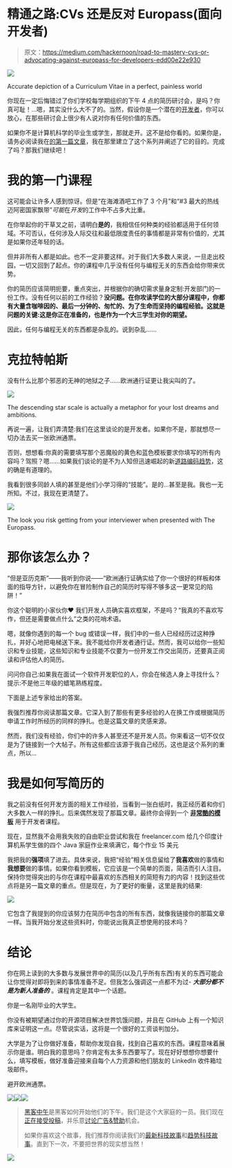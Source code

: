 # 精通之路:CVs 还是反对 Europass(面向开发者)

> 原文：<https://medium.com/hackernoon/road-to-mastery-cvs-or-advocating-against-europass-for-developers-edd00e22e930>

![](img/fd10944d6e392e670f8c95389334a966.png)

Accurate depiction of a Curriculum Vitae in a perfect, painless world

你现在一定后悔错过了你们学校每学期组织的下午 4 点的简历研讨会，是吗？你真可耻！…嗯，其实没什么大不了的。当然，假设你是一个潜在的[开发者](https://hackernoon.com/tagged/developer)，你可以放心，在那些研讨会上很少有人说对你有任何价值的东西。

如果你不是计算机科学的毕业生或学生，那就走开。这不是给你看的。如果你是，请务必阅读我在[的第一篇文章](/p/road-to-mastery-a-junior-developers-story-db1b65d0954d)，我在那里建立了这个系列并阐述了它的目的。完成了吗？那我们继续吧！

# 我的第一门课程

这可能会让许多人感到惊讶。但是“在海滩酒吧工作了 3 个月”和“#3 最大的热线迈阿密国家飘带”*可能*在*开发*的工作中不占多大比重。

在你举起你的干草叉之前，请明白**是的**，我相信任何种类的经验都适用于任何领域。不可否认，任何涉及人际交往和最低限度责任的事情都是非常有价值的，尤其是如果你还年轻的话。

但并非所有人都是如此。也不一定非要这样。对于我们大多数人来说，一旦走出校园，一切又回到了起点。你的课程中几乎没有任何与编程无关的东西会给你带来优势。

你的简历应该简明扼要，重点突出，并根据你的确切需求量身定制:开发部门的一份工作。没有任何以前的工作经验？**没问题。在你攻读学位的大部分课程中，你都有大量含咖啡因的、最后一分钟的、匆忙的、为了生命而坚持的编程经验。这就是问题的关键:这是你正在准备的，也是作为一个大三学生对你的期望。**

因此，任何与编程无关的东西都是杂乱的。说到杂乱……

# 克拉特帕斯

没有什么比那个邪恶的无神的地狱之子……欧洲通行证更让我尖叫的了。

![](img/8cc49bc4a556f3413711d0879c93b9a5.png)

The descending star scale is actually a metaphor for your lost dreams and ambitions.

再说一遍，让我们弄清楚:我们在这里谈论的是开发者。如果你不是，那就想尽一切办法去买一张欧洲通票。

否则，想想看:你真的需要填写那个恶魔般的黄色和蓝色模板要求你填写的所有内容吗？驾照？嗯……如果我们谈论的是不为人知但迅速崛起的新[道路编码趋势](http://thewirecutter.com/wp-content/uploads/2016/06/affordable-laptop-mounts-car-5208-630.jpg)，这的确是有道理的。

我看到很多同龄人填的甚至是他们小学习得的“技能”。是的…甚至是我。我也一无所知。不过，我现在更清楚了。

![](img/951d9e9ac06570b7b294b2ced5c7cd91.png)

The look you risk getting from your interviewer when presented with The Europass.

# 那你该怎么办？

“但是亚历克斯”——我听到你说——“欧洲通行证确实给了你一个很好的样板和体面的指导方针，以避免你在冒险制作自己的简历时写得不够多这一更常见的陷阱！”

你这个聪明的小家伙你❤
我们开发人员确实喜欢框架，不是吗？“我真的不喜欢写作，但还是需要做点什么”之类的花哨术语。

嗯，就像你遇到的每一个 bug 或错误一样，我们中的一些人已经经历过这种挣扎，并好心地把电梯送下来。我不能给你开发者通行证。然而，我可以给你一些知识和专业技能，这些知识和专业技能不仅要为一份开发工作交出简历，还要真正阅读和评估他人的简历。

问问你自己:如果我在面试一个软件开发职位的人，你会在候选人身上寻找什么？提示:不是他三年级的蜡笔熟练程度。

下面是上述专家给出的答案。

我强烈推荐你阅读那篇文章。它深入到了那些有更多经验的人在换工作或根据简历申请工作时所经历的同样的挣扎。也是这篇文章的灵感来源。

然而，我们没有经验，你们中的许多人甚至还不是开发人员。你来看这一切不仅仅是为了链接到一个大帖子。所有这些都应该源于我自己经历。这也是这个系列的重点，所以…

# 我是如何写简历的

我之前没有任何开发方面的相关工作经验，当看到一张白纸时，我正经历着和你们大多数人一样的挣扎。后来偶然发现了那篇文章。最终你会得到一个 [**非常酷的模板**](https://docs.google.com/document/d/1-dozESPE5ND2w6BTxHhuQb2s4DAdwAV6yI7v7V0mSsk/edit) 用于开发者课程。

现在，显然我不会用我失败的自由职业尝试和我在 freelancer.com 给几个印度计算机系学生做的四个 Java 家庭作业来填满它，每个作业 15 美元

我把我的**强项**填了进去。具体来说，我把“经验”相关信息留给了**我喜欢**做的事情和**我想要**做的事情。如果你看到模板，它应该是一个简单的页面，简洁而引人注目。保持你觉得突出的与你在课程中最喜欢的东西相关的简短有力的内容！找到这些优点将是另一篇文章的重点。但是现在，为了更好的衡量，这里是我的结果:

![](img/fbbd56b7c3b34b9b096acbbaf1ec1a12.png)

它包含了我提到的你应该努力在简历中包含的所有东西，就像我链接你的那篇文章一样。当我开始分发这些资料时，你能说出我真正想使用的技术吗？

# 结论

你在网上读到的大多数与发展世界中的简历(以及几乎所有东西)有关的东西可能会让你觉得对即将到来的事情准备不足。但我怎么强调这一点都不为过- ***大部分都不是为新人准备的*** 。课程肯定是其中一个话题。

你是一名刚毕业的大学生。

你没有被期望通过你的开源项目解决世界饥饿问题，并且在 GitHub 上有一个知识库来证明这一点。尽管说实话，这将是一个很好的工资谈判加分。

大学是为了让你做好准备，帮助你发现自我，找到自己喜欢的东西。课程意味着展示你是谁。明白我的意思吗？你肯定有太多东西要写了。现在好好想想你想要什么，填写模板，做好准备迎接来自每个人力资源和他们朋友的 LinkedIn 收件箱垃圾邮件。

避开欧洲通票。

[![](img/50ef4044ecd4e250b5d50f368b775d38.png)](http://bit.ly/HackernoonFB)[![](img/979d9a46439d5aebbdcdca574e21dc81.png)](https://goo.gl/k7XYbx)[![](img/2930ba6bd2c12218fdbbf7e02c8746ff.png)](https://goo.gl/4ofytp)

> [黑客中午](http://bit.ly/Hackernoon)是黑客如何开始他们的下午。我们是这个大家庭的一员。我们现在[正在接受投稿](http://bit.ly/hackernoonsubmission)，并乐意[讨论广告&赞助](mailto:partners@amipublications.com)机会。
> 
> 如果你喜欢这个故事，我们推荐你阅读我们的[最新科技故事](http://bit.ly/hackernoonlatestt)和[趋势科技故事](https://hackernoon.com/trending)。直到下一次，不要把世界的现实想当然！

![](img/be0ca55ba73a573dce11effb2ee80d56.png)